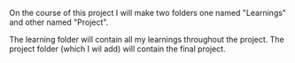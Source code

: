 On the course of this project I will make two folders one named "Learnings" and other named "Project".

The learning folder will contain all my learnings throughout the project.
The project folder (which I wil add) will contain the final project.

